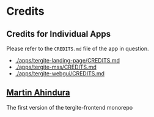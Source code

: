 # Credits

## Credits for Individual Apps

Please refer to the `CREDITS.md` file of the app in question.

- [./apps/tergite-landing-page/CREDITS.md](./apps/tergite-landing-page/CREDITS.md)
- [./apps/tergite-mss/CREDITS.md](./apps/tergite-mss/CREDITS.md)
- [./apps/tergite-webgui/CREDITS.md](./apps/tergite-webgui/CREDITS.md)

## [Martin Ahindura](https://github.com/ch-ahindura)

The first version of the tergite-frontend monorepo
